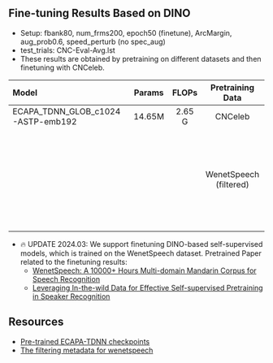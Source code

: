 ## Fine-tuning Results Based on DINO

* Setup: fbank80, num_frms200, epoch50 (finetune), ArcMargin, aug_prob0.6, speed_perturb (no spec_aug)
* test_trials: CNC-Eval-Avg.lst
* These results are obtained by pretraining on different datasets and then finetuning with CNCeleb.

| Model                             | Params  |  FLOPs  |    Pretraining Data    | LM  | AS-Norm   | EER (%)   | minDCF (p=0.01)  |
| :------------------------------   | :-----: | :-----: | :--------------------: | :-: | :-------: | :-------: | :--------------: |
| ECAPA_TDNN_GLOB_c1024-ASTP-emb192 | 14.65M  | 2.65 G  |        CNCeleb         | ×   | ×         | 8.217     | 0.439            |
|                                   |         |         |                        | ×   | √         | 7.508     | 0.378            |
|                                   |         |         |                        | √   | ×         | 8.093     | 0.423            |
|                                   |         |         |                        | √   | √         | 7.339     | 0.366            |
|                                   |         |         | WenetSpeech (filtered) | ×   | ×         | 7.229     | 0.390            |
|                                   |         |         |                        | ×   | √         | 6.714     | 0.344            |
|                                   |         |         |                        | √   | ×         | 6.995     | 0.375            |
|                                   |         |         |                        | √   | √         | 6.474     | 0.331            |

* 🔥 UPDATE 2024.03: We support finetuning DINO-based self-supervised models, which is trained on the WenetSpeech dataset. Pretrained Paper related to the finetuning results:
    * [WenetSpeech: A 10000+ Hours Multi-domain Mandarin Corpus for Speech Recognition](https://arxiv.org/pdf/2110.03370.pdf)
    * [Leveraging In-the-wild Data for Effective Self-supervised Pretraining in Speaker Recognition](https://arxiv.org/pdf/2309.11730.pdf)

## Resources
* [Pre-trained ECAPA-TDNN checkpoints](https://drive.google.com/drive/folders/1XDIUjnKPrvJE5auBWT5CcE4mqcglCwzq?usp=drive_link)
* [The filtering metadata for wenetspeech](https://drive.google.com/file/d/1UaGuyT1wcKc5g9vRdfIBvLoDRcuOxBlX/view?usp=drive_link)

